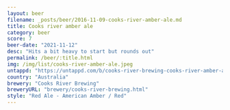 ```yaml
---
layout: beer
filename: _posts/beer/2016-11-09-cooks-river-amber-ale.md
title: Cooks river amber ale
category: beer
score: 7
beer-date: "2021-11-12"
desc: "Hits a bit heavy to start but rounds out"
permalink: /beer/:title.html
img: /img/list/cooks-river-amber-ale.jpeg
untappd: "https://untappd.com/b/cooks-river-brewing-cooks-river-amber-ale/3871809"
country: "Australia"
brewery: "Cooks River Brewing"
breweryURL: "brewery/cooks-river-brewing.html"
style: "Red Ale - American Amber / Red"
---
```

